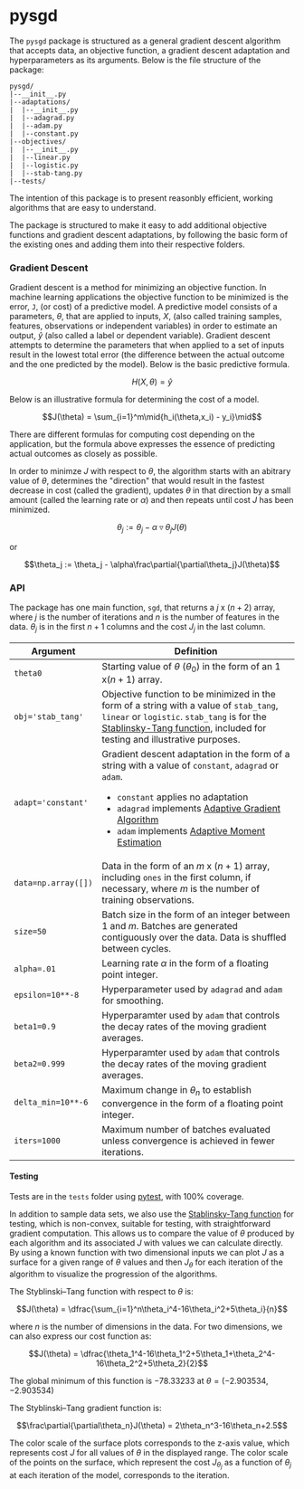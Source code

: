 
# pysgd

The `pysgd` package is structured as a general gradient descent algorithm that accepts data, an objective function, a gradient descent adaptation and hyperparameters as its arguments. Below is the file structure of the package:

```
pysgd/
|--__init__.py
|--adaptations/
|  |--__init__.py
|  |--adagrad.py
|  |--adam.py
|  |--constant.py
|--objectives/
|  |--__init__.py
|  |--linear.py
|  |--logistic.py
|  |--stab-tang.py
|--tests/

```
The intention of this package is to present reasonbly efficient, working algorithms that are easy to understand.

The package is structured to make it easy to add additional objective functions and gradient descent adaptations, by following the basic form of the existing ones and adding them into their respective folders.

### Gradient Descent

Gradient descent is a method for minimizing an objective function. In machine learning applications the objective function to be minimized is the error, `J`, (or cost) of a predictive model. A predictive model consists of a parameters, $\theta$, that are applied to inputs, $X$, (also called training samples, features, observations or independent variables) in order to estimate an output, $\hat{y}$ (also called a label or dependent variable). Gradient descent attempts to determine the parameters that when applied to a set of inputs result in the lowest total error (the difference between the actual outcome and the one predicted by the model). Below is the basic predictive formula.

$$H(X,\theta)=\hat{y}$$

Below is an illustrative formula for determining the cost of a model.

$$J(\theta) = \sum_{i=1}^m\mid{h_i(\theta,x_i) - y_i}\mid$$

There are different formulas for computing cost depending on the application, but the formula above expresses the essence of predicting actual outcomes as closely as possible.

In order to minimze $J$ with respect to $\theta$, the algorithm starts with an abitrary value of $\theta$, determines the "direction" that would result in the fastest decrease in cost (called the gradient), updates $\theta$ in that direction by a small amount (called the learning rate or $\alpha$) and then repeats until cost $J$ has been minimized.


$$\theta_j := \theta_j - \alpha\triangledown\theta_jJ(\theta)$$

or

$$\theta_j := \theta_j - \alpha\frac\partial{\partial\theta_j}J(\theta)$$

### API

The package has one main function, `sgd`, that returns a $j$ x $(n + 2)$ array, where $j$ is the number of iterations and $n$ is the number of features in the data. $\theta_j$ is in the first $n + 1$ columns and the cost $J_j$ in the last column.

|Argument          |Definition                                                                                    |
|------------------|----------------------------------------------------------------------------------------------|
|`theta0`          |Starting value of $\theta$ ($\theta_0$) in the form of an $1$ x$(n + 1)$ array.               |
|`obj='stab_tang'` |Objective function to be minimized in the form of a string with a value of `stab_tang`, `linear` or `logistic`. `stab_tang` is for the [Stablinsky-Tang function](https://en.wikipedia.org/wiki/Test_functions_for_optimization), included for testing and illustrative purposes.  |
|`adapt='constant'`|Gradient descent adaptation in the form of a string with a value of `constant`, `adagrad` or `adam`.<ul><li> `constant` applies no adaptation</li><li>`adagrad` implements [Adaptive Gradient Algorithm](http://stanford.edu/~jduchi/projects/DuchiHaSi10_colt.pdf)</li><li>`adam` implements [Adaptive Moment Estimation](https://arxiv.org/pdf/1412.6980v8.pdf)</li></ul>                                                                 |
|`data=np.array([])`|Data in the form of an $m$ x $(n+1)$ array, including `ones` in the first column, if necessary, where $m$ is the number of training observations.                                                      |
|`size=50`         |Batch size in the form of an integer between $1$ and $m$. Batches are generated contiguously over the data. Data is shuffled between cycles.                                                                   |
|`alpha=.01`       |Learning rate $\alpha$ in the form of a floating point integer.                               |
|`epsilon=10**-8`  |Hyperparameter used by `adagrad` and `adam` for smoothing.                                    |
|`beta1=0.9`       |Hyperparamter used by `adam` that controls the decay rates of the moving gradient averages.   |
|`beta2=0.999`     |Hyperparamter used by `adam` that controls the decay rates of the moving gradient averages.   |
|`delta_min=10**-6`|Maximum change in $\theta_n$ to establish convergence in the form of a floating point integer.|
|`iters=1000`      |Maximum number of batches evaluated unless convergence is achieved in fewer iterations.       |

#### Testing

Tests are in the `tests` folder using [pytest](http://doc.pytest.org/en/latest/index.html), with 100% coverage.

In addition to sample data sets, we also use the [Stablinsky-Tang function](https://en.wikipedia.org/wiki/Test_functions_for_optimization) for testing, which is non-convex, suitable for testing, with straightforward gradient computation. This allows us to compare the value of $\theta$ produced by each algorithm and its associated $J$ with values we can calculate directly. By using a known function with two dimensional inputs we can plot $J$ as a surface for a given range of $\theta$ values and then $J_\theta$ for each iteration of the algorithm to visualize the progression of the algorithms.

The Styblinski–Tang function with respect to $\theta$ is:

$$J(\theta) = \dfrac{\sum_{i=1}^n\theta_i^4-16\theta_i^2+5\theta_i}{n}$$

where $n$ is the number of dimensions in the data. For two dimensions, we can also express our cost function as:

$$J(\theta) = \dfrac{\theta_1^4-16\theta_1^2+5\theta_1+\theta_2^4-16\theta_2^2+5\theta_2}{2}$$

The global minimum of this function is $-78.33233$ at $\theta = (-2.903534, -2.903534)$

The Styblinski–Tang gradient function is:

$$\frac\partial{\partial\theta_n}J(\theta) = 2\theta_n^3-16\theta_n+2.5$$

The color scale of the surface plots corresponds to the z-axis value, which represents cost $J$ for all values of $\theta$ in the displayed range. The color scale of the points on the surface, which represent the cost $J_{\theta_j}$ as a function of $\theta_j$ at each iteration of the model, corresponds to the iteration.
